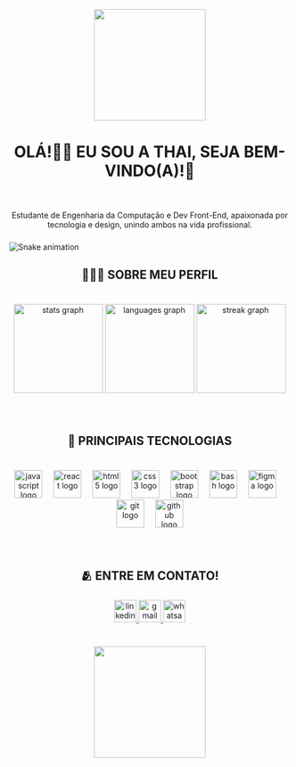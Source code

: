 <div align="center">
  <img height="200" src="https://capsule-render.vercel.app/api?type=waving&height=130&color=9370DB"  />
</div>

###

<h1 align="center">OLÁ!👋🏼 EU SOU A THAI, SEJA BEM-VINDO(A)!💜</h1>

###

<br clear="both">

<p align="center">Estudante de Engenharia da Computação e Dev Front-End, apaixonada por tecnologia e design, unindo ambos na vida profissional.</p>

###

<img src="https://raw.githubusercontent.com/ThailanySantos/ThailanySantos/output/snake.svg" alt="Snake animation" />

###

<h2 align="center">👩🏽‍💻 SOBRE MEU PERFIL</h2>

###

<br clear="both">

<div align="center">
  <img src="https://github-readme-stats.vercel.app/api?username=ThailanySantos&hide_title=true&hide_rank=true&show_icons=true&include_all_commits=true&count_private=true&disable_animations=false&theme=rose_pine&locale=pt-br&hide_border=false&order=1" height="160" alt="stats graph"  />
  <img src="https://github-readme-stats.vercel.app/api/top-langs?username=ThailanySantos&locale=pt-br&hide_title=false&layout=compact&card_width=320&langs_count=4&theme=rose_pine&hide_border=false&order=2" height="160" alt="languages graph"  />
  <img src="https://streak-stats.demolab.com?user=ThailanySantos&locale=pt-br&mode=weekly&theme=rose_pine&hide_border=false&border_radius=5&order=3" height="160" alt="streak graph"  />
</div>

###

<br clear="both">

<h2 align="center">🌟 PRINCIPAIS TECNOLOGIAS</h2>

###

<br clear="both">

<div align="center">
  <img src="https://cdn.jsdelivr.net/gh/devicons/devicon/icons/javascript/javascript-original.svg" height="50" alt="javascript logo"  />
  <img width="12" />
  <img src="https://cdn.jsdelivr.net/gh/devicons/devicon/icons/react/react-original.svg" height="50" alt="react logo"  />
  <img width="12" />
  <img src="https://cdn.jsdelivr.net/gh/devicons/devicon/icons/html5/html5-original.svg" height="50" alt="html5 logo"  />
  <img width="12" />
  <img src="https://cdn.jsdelivr.net/gh/devicons/devicon/icons/css3/css3-original.svg" height="50" alt="css3 logo"  />
  <img width="12" />
  <img src="https://cdn.jsdelivr.net/gh/devicons/devicon/icons/bootstrap/bootstrap-original.svg" height="50" alt="bootstrap logo"  />
  <img width="12" />
  <img src="https://cdn.jsdelivr.net/gh/devicons/devicon/icons/bash/bash-original.svg" height="50" alt="bash logo"  />
  <img width="12" />
  <img src="https://cdn.jsdelivr.net/gh/devicons/devicon/icons/figma/figma-original.svg" height="50" alt="figma logo"  />
  <img width="12" />
  <img src="https://cdn.jsdelivr.net/gh/devicons/devicon/icons/git/git-original.svg" height="50" alt="git logo"  />
  <img width="12" />
  <img src="https://cdn.jsdelivr.net/gh/devicons/devicon/icons/github/github-original.svg" height="50" alt="github logo"  />
</div>

###

<br clear="both">

<h2 align="center">🫂 ENTRE EM CONTATO!</h2>

###

<div align="center">
  <a href="https://www.linkedin.com/in/thailany-santos-828867299/" target="_blank">
    <img src="https://img.shields.io/static/v1?message=LinkedIn&logo=linkedin&label=&color=0077B5&logoColor=white&labelColor=&style=for-the-badge" height="40" alt="linkedin logo"  />
  </a>
  <a href="https://mail.google.com/mail/u/0/#inbox?compose=DmwnWrRrlQngFpjLHbrjfznKkbXBdKbssvXmtLNvtfqHZlDShhDTttqKLsvkfWPhJcxRdzrsNXkQ" target="_blank">
    <img src="https://img.shields.io/static/v1?message=Gmail&logo=gmail&label=&color=D14836&logoColor=white&labelColor=&style=for-the-badge" height="40" alt="gmail logo"  />
  </a>
  <a href="https://wa.link/9hwbft" target="_blank">
    <img src="https://img.shields.io/static/v1?message=Whatsapp&logo=whatsapp&label=&color=25D366&logoColor=white&labelColor=&style=for-the-badge" height="40" alt="whatsapp logo"  />
  </a>
</div>

###

<br clear="both">

<div align="center">
  <img height="200" src="https://capsule-render.vercel.app/api?type=waving&height=130&color=9370DB&section=footer"  />
</div>

###

